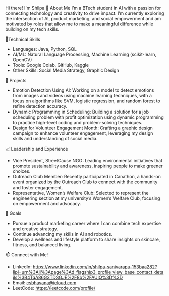 Hi there! I'm Shilpa
🌟 About Me
I’m a BTech student in AI with a passion for connecting technology and creativity to drive impact. 
I’m currently exploring the intersection of AI, product marketing, and social empowerment and am motivated by roles that allow me to make a meaningful difference while building on my tech skills.

🔧Technical Skills
* Languages: Java, Python, SQL
* AI/ML: Natural Language Processing, Machine Learning (scikit-learn, OpenCV)
* Tools: Google Colab, GitHub, Kaggle
* Other Skills: Social Media Strategy, Graphic Design


💼 Projects
* Emotion Detection Using AI: Working on a model to detect emotions from images and videos using machine learning techniques, with a focus on algorithms like SVM, logistic regression, and random forest to refine detection accuracy.
* Dynamic Programming in Scheduling: Building a solution for a job scheduling problem with profit optimization using dynamic programming to practice high-level coding and problem-solving techniques.
* Design for Volunteer Engagement Month: Crafting a graphic design campaign to enhance volunteer engagement, leveraging my design skills and understanding of social media.


📈 Leadership and Experience
* Vice President, StreetCause NGO: Leading environmental initiatives that promote sustainability and awareness, inspiring people to make greener choices.
* Outreach Club Member: Recently participated in Canathon, a hands-on event organized by the Outreach Club to connect with the community and foster engagement.
* Representative, Women’s Welfare Club: Selected to represent the engineering section at my university’s Women’s Welfare Club, focusing on empowerment and advocacy.


🎯 Goals
* Pursue a product marketing career where I can combine tech expertise and creative strategy.
* Continue advancing my skills in AI and robotics.
* Develop a wellness and lifestyle platform to share insights on skincare, fitness, and balanced living.


📫 Connect with Me!
* LinkedIn: https://www.linkedin.com/in/shilpa-sanivarapu-153baa282?lipi=urn%3Ali%3Apage%3Ad_flagship3_profile_view_base_contact_details%3B4TqA86G3TDSGJE%2F8b%2FAUlQ%3D%3D
* Email: csbhavana@icloud.com
* LeetCode: https://leetcode.com/profile/
